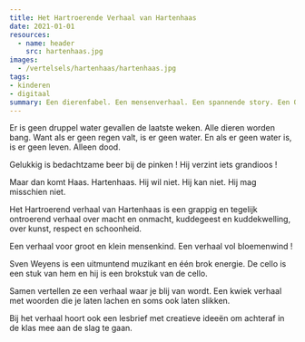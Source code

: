 ```yaml
---
title: Het Hartroerende Verhaal van Hartenhaas
date: 2021-01-01
resources:
  - name: header
    src: hartenhaas.jpg
images:
  - /vertelsels/hartenhaas/hartenhaas.jpg
tags:
- kinderen
- digitaal
summary: Een dierenfabel. Een mensenverhaal. Een spannende story. Een Ode aan de Kunst tout court. Samen met excellent cellist Sven Weyens.
---
```


Er is geen druppel water gevallen de laatste weken. Alle dieren worden bang. Want als er geen regen valt, is er geen water. En als er geen water is, is er geen leven. Alleen dood.

Gelukkig is bedachtzame beer bij de pinken ! Hij verzint iets grandioos !

Maar dan komt Haas. Hartenhaas. Hij wil niet. Hij kan niet. Hij mag misschien niet.

Het Hartroerend verhaal van Hartenhaas is een grappig en tegelijk ontroerend verhaal over macht en onmacht, kuddegeest en kuddekwelling, over kunst, respect en schoonheid. 

Een verhaal voor groot en klein mensenkind. Een verhaal vol bloemenwind !



Sven Weyens is een uitmuntend muzikant en één brok energie. De cello is een stuk van hem en hij is een brokstuk van de cello.  

Samen vertellen ze een verhaal waar je blij van wordt. Een kwiek verhaal met woorden die je laten lachen en soms ook laten slikken.

Bij het verhaal hoort ook een lesbrief met creatieve ideeën om achteraf in de klas mee aan de slag te gaan.  

